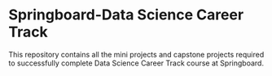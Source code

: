 # Springboard-Data Science Career Track

This repository contains all the mini projects and capstone projects required to successfully complete Data Science Career Track course at Springboard.
